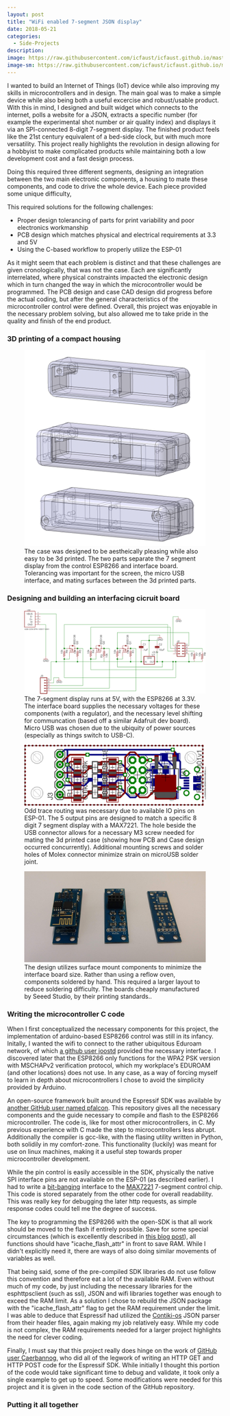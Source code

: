 ```yaml
---
layout: post
title: "WiFi enabled 7-segment JSON display"
date: 2018-05-21
categories:
  - Side-Projects
description: 
image: https://raw.githubusercontent.com/icfaust/icfaust.github.io/master/_screenshots/IPPIOT_title.png
image-sm: https://raw.githubusercontent.com/icfaust/icfaust.github.io/master/_screenshots/IPPIOT_title.png
---
```

I wanted to build an Internet of Things (IoT) device while also improving my skills in microcontrollers and in design.  The main goal was to make a simple device while also being both a useful excercise and robust/usable product. With this in mind, I designed and built widget which connects to the internet, polls a website for a JSON, extracts a specific number (for example the experimental shot number or air quality index) and displays it via an SPI-connected 8-digit 7-segment display. The finished product feels like the 21st century equivalent of a bed-side clock, but with much more versatility. This project really highlights the revolution in design allowing for a hobbyist to make complicated products while maintaining both a low development cost and a fast design process.    

Doing this required three different segments, designing an integration between the two main electronic components, a housing to mate these components, and code to drive the whole device.  Each piece provided some unique difficulty,

This required solutions for the following challenges:

<ul>
  <li>Proper design tolerancing of parts for print variability and poor electronics workmanship</li>
  <li>PCB design which matches physical and electrical requirements at 3.3 and 5V</li>
  <li>Using the C-based workflow to properly utilize the ESP-01 </li>
</ul>

As it might seem that each problem is distinct and that these challenges are given cronologically, that was not the case. Each are significantly interrelated, where physical constraints impacted the electronic design which in turn changed the way in which the microcontroller would be programmed. The PCB design and case CAD design did progress before the actual coding, but after the general characteristics of the microcontroller control were defined. Overall, this project was enjoyable in the necessary problem solving, but also allowed me to take pride in the quality and finish of the end product. 

<h3> 3D printing of a compact housing</h3>

  <figure>
    <img src="https://raw.githubusercontent.com/icfaust/icfaust.github.io/master/_screenshots/CAD_IPPIOT.jpg" alt="CAD of housing"/>
    <figcaption>The case was designed to be aestheically pleasing while also easy to be 3d printed. The two parts separate the 7 segment display from the control ESP8266 and interface board. Tolerancing was important for the screen, the micro USB interface, and mating surfaces between the 3d printed parts. </figcaption>
  </figure>


<h3> Designing and building an interfacing cicruit board</h3>



  <figure>
    <img src="https://raw.githubusercontent.com/icfaust/icfaust.github.io/master/_screenshots/ESP8266_schematic.png" alt="Electronic schematic of mating board"/>
    <figcaption>The 7-segment display runs at 5V, with the ESP8266 at 3.3V. The interface board supplies the necessary voltages for these components (with a regulator), and the necessary level shifting for communcation (based off a similar Adafruit dev board). Micro USB was chosen due to the ubiquity of power sources (especially as things switch to USB-C).</figcaption>
  </figure>

  <figure>
    <img src="https://raw.githubusercontent.com/icfaust/icfaust.github.io/master/_screenshots/g5517.png" alt="PCB CAD for mating board"/>
    <figcaption> Odd trace routing was necessary due to available IO pins on ESP-01. The 5 output pins are designed to match a specific 8 digit 7 segment display with a MAX7221. The hole beside the USB connector allows for a necessary M3 screw needed for mating the 3d printed case (showing how PCB and Case design occurred concurrently). Additional mounting screws and solder holes of Molex connector minimize strain on microUSB solder joint. </figcaption>
  </figure>

  <figure>
    <img src="https://raw.githubusercontent.com/icfaust/icfaust.github.io/master/_screenshots/IMG_20180528_144417327.jpg" alt="PCB board progression"/>
    <figcaption>The design utilizes surface mount components to minimize the interface board size. Rather than using a reflow oven, components soldered by hand. This required a larger layout to reduce soldering difficulty.  The boards cheaply manufactured by Seeed Studio, by their printing standards..</figcaption>
  </figure>

<h3> Writing the microcontroller C code</h3>

When I first conceptualized the necessary components for this project, the implementation of arduino-based ESP8266 control was still in its infancy.  Initally, I wanted the wifi to connect to the rather ubiquitous Eduroam network, of which <a href="https://github.com/joostd/esp8266-eduroam">a github user joostd</a> provided the necessary interface.  I discovered later that the ESP8266 only functions for the WPA2 PSK version with MSCHAPv2 verification protocol, which my workplace's EDUROAM (and other locations) does not use. In any case, as a way of forcing myself to learn in depth about microcontrollers I chose to avoid the simplicity provided by Arduino.

An open-source framework built around the Espressif SDK was available by <a href="https://github.com/pfalcon/esp-open-sdk">another GitHub user named pfalcon</a>.  This repository gives all the necessary components and the guide necessary to compile and flash to the ESP8266 microcontroller. The code is, like for most other microcontrollers, in C. My previous experience with C made the step to microcontrollers less abrupt. Additionally the compiler is gcc-like, with the flasing utility written in Python, both solidily in my comfort-zone. This functionality (luckily) was meant for use on linux machines, making it a useful step towards proper microcontroller development.

While the pin control is easily accessible in the SDK, physically the native SPI interface pins are not available on the ESP-01 (as described earlier). I had to write a <a href="https://en.wikipedia.org/wiki/Bit_banging">bit-banging</a> interface to the <a href="https://www.maximintegrated.com/en/products/power/display-power-control/MAX7221.html">MAX7221</a> 7-segment control chip. This code is stored separately from the other code for overall readability.  This was really key for debugging the later http requests, as simple response codes could tell me the degree of success.

The key to programming the ESP8266 with the open-SDK is that all work should be moved to the flash if entirely possible. Save for some special circumstances (which is excellently described in <a href="http://www.danielcasner.org/guidelines-for-writing-code-for-the-esp8266/">this blog post</a>), all functions should have "icache_flash_attr" in front to save RAM.  While I didn't explicitly need it, there are ways of also doing similar movements of variables as well.

That being said, some of the pre-compiled SDK libraries do not use follow this convention and therefore eat a lot of the available RAM. Even without much of my code, by just including the necessary libraries for the esphttpsclient (such as ssl), JSON and wifi libraries together was enough to exceed the RAM limit. As a solution I chose to rebuild the JSON package with the "icache_flash_attr" flag to get the RAM requirement under the limit. I was able to deduce that Espressif had utilized the <a href="https://github.com/contiki-os/contiki/tree/master/apps/json">Contiki-os</a> JSON parser from their header files, again making my job relatively easy. While my code is not complex, the RAM requirements needed for a larger project highlights the need for clever coding.

Finally, I must say that this project really does hinge on the work of <a href="https://github.com/Caerbannog/esphttpclient">GitHub user Caerbannog</a>, who did all of the legwork of writing an HTTP GET and HTTP POST code for the Espressif SDK.  While initially I thought this portion of the code would take significant time to debug and validate, it took only a single example to get up to speed. Some modifications were needed for this project and it is given in the code section of the GitHub repository.

<h3> Putting it all together</h3>